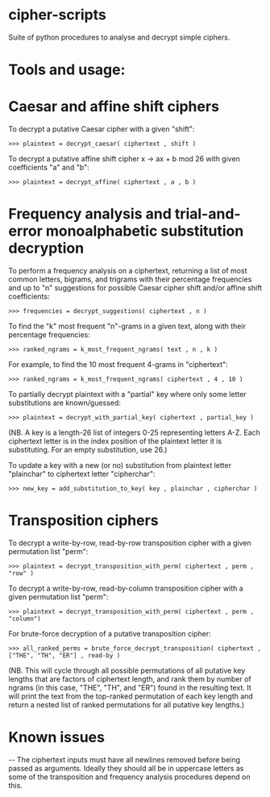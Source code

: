 # cipher-scripts
Suite of python procedures to analyse and decrypt simple ciphers.


# Tools and usage:

# Caesar and affine shift ciphers

To decrypt a putative Caesar cipher with a given "shift":

`>>> plaintext = decrypt_caesar( ciphertext , shift )`

To decrypt a putative affine shift cipher x -> ax + b mod 26 with given coefficients "a" and "b":

`>>> plaintext = decrypt_affine( ciphertext , a , b )`

# Frequency analysis and trial-and-error monoalphabetic substitution decryption

To perform a frequency analysis on a ciphertext, returning a list of most common letters, bigrams, and trigrams with their percentage frequencies and up to "n" suggestions for possible Caesar cipher shift and/or affine shift coefficients:

`>>> frequencies = decrypt_suggestions( ciphertext , n )`

To find the "k" most frequent "n"-grams in a given text, along with their percentage frequencies:

`>>> ranked_ngrams = k_most_frequent_ngrams( text , n , k )`

For example, to find the 10 most frequent 4-grams in "ciphertext":

`>>> ranked_ngrams = k_most_frequent_ngrams( ciphertext , 4 , 10 )`

To partially decrypt plaintext with a "partial" key where only some letter substitutions are known/guessed:

`>>> plaintext = decrypt_with_partial_key( ciphertext , partial_key )`

(NB. A key is a length-26 list of integers 0-25 representing letters A-Z. Each ciphertext letter is in the index position of the plaintext letter it is substituting. For an empty substitution, use 26.)

To update a key with a new (or no) substitution from plaintext letter "plainchar" to ciphertext letter "cipherchar":

`>>> new_key = add_substitution_to_key( key , plainchar , cipherchar )`

# Transposition ciphers

To decrypt a write-by-row, read-by-row transposition cipher with a given permutation list "perm":

`>>> plaintext = decrypt_transposition_with_perm( ciphertext , perm , "row" )`

To decrypt a write-by-row, read-by-column transposition cipher with a given permutation list "perm":

`>>> plaintext = decrypt_transposition_with_perm( ciphertext , perm , "column")`

For brute-force decryption of a putative transposition cipher:

`>>> all_ranked_perms = brute_force_decrypt_transposition( ciphertext , ["THE", "TH", "ER"] , read-by )`

(NB. This will cycle through all possible permutations of all putative key lengths that are factors of ciphertext length, and rank them by number of ngrams (in this case, "THE", "TH", and "ER") found in the resulting text. It will print the text from the top-ranked permutation of each key length and return a nested list of ranked permutations for all putative key lengths.)

# Known issues

-- The ciphertext inputs must have all newlines removed before being passed as arguments. Ideally they should all be in uppercase letters as some of the transposition and frequency analysis procedures depend on this.

